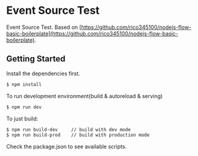 # Event Source Test
Event Source Test. Based on [https://github.com/rico345100/nodejs-flow-basic-boilerplate](https://github.com/rico345100/nodejs-flow-basic-boilerplate).

## Getting Started
Install the dependencies first.

```bash
$ npm install
```

To run development environment(build & autoreload & serving)

```bash
$ npm run dev
```

To just build:

```bash
$ npm run build-dev     // build with dev mode
$ npm run build-prod    // build with production mode
```

Check the package.json to see available scripts.